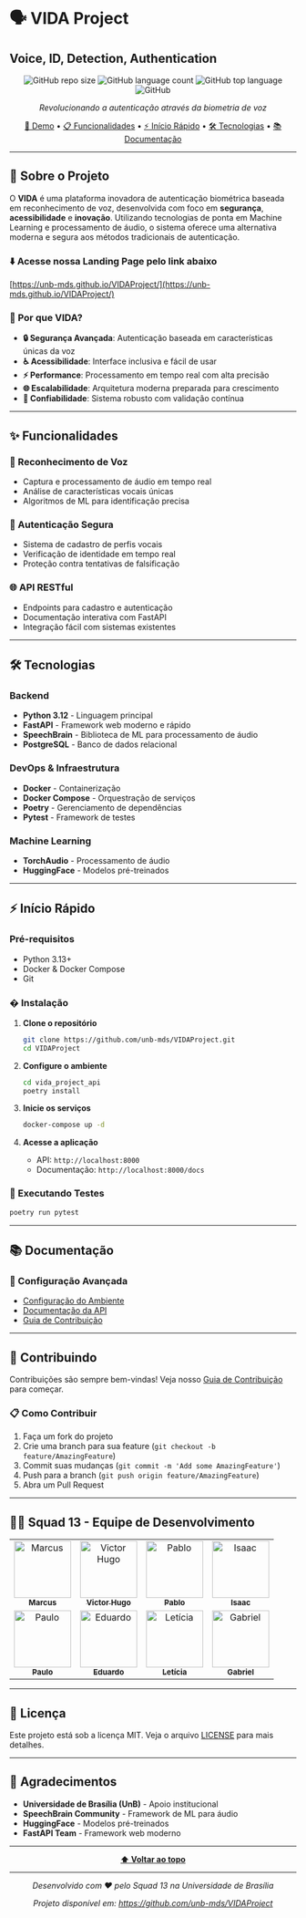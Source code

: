 # 🗣️ VIDA Project

## Voice, ID, Detection, Authentication

<div align="center">

![GitHub repo size](https://img.shields.io/github/repo-size/unb-mds/VIDAProject)
![GitHub language count](https://img.shields.io/github/languages/count/unb-mds/VIDAProject)
![GitHub top language](https://img.shields.io/github/languages/top/unb-mds/VIDAProject)
![GitHub](https://img.shields.io/github/license/unb-mds/VIDAProject)

_Revolucionando a autenticação através da biometria de voz_

[🚀 Demo](#demo) • [📋 Funcionalidades](#funcionalidades) • [⚡ Início Rápido](#início-rápido) • [🛠️ Tecnologias](#tecnologias) • [📚 Documentação](#documentação)

</div>

---

## 🎯 Sobre o Projeto

O **VIDA** é uma plataforma inovadora de autenticação biométrica baseada em reconhecimento de voz, desenvolvida com foco em **segurança**, **acessibilidade** e **inovação**. Utilizando tecnologias de ponta em Machine Learning e processamento de áudio, o sistema oferece uma alternativa moderna e segura aos métodos tradicionais de autenticação.

### ⬇️ Acesse nossa Landing Page pelo link abaixo

[https://unb-mds.github.io/VIDAProject/](https://unb-mds.github.io/VIDAProject/)

### 🌟 Por que VIDA?

- **🔒 Segurança Avançada**: Autenticação baseada em características únicas da voz
- **♿ Acessibilidade**: Interface inclusiva e fácil de usar
- **⚡ Performance**: Processamento em tempo real com alta precisão
- **🌐 Escalabilidade**: Arquitetura moderna preparada para crescimento
- **🔄 Confiabilidade**: Sistema robusto com validação contínua

---

## ✨ Funcionalidades

### 🎤 Reconhecimento de Voz

- Captura e processamento de áudio em tempo real
- Análise de características vocais únicas
- Algoritmos de ML para identificação precisa

### 🔐 Autenticação Segura

- Sistema de cadastro de perfis vocais
- Verificação de identidade em tempo real
- Proteção contra tentativas de falsificação

### 🌐 API RESTful

- Endpoints para cadastro e autenticação
- Documentação interativa com FastAPI
- Integração fácil com sistemas existentes

---

## 🛠️ Tecnologias

### Backend

- **Python 3.12** - Linguagem principal
- **FastAPI** - Framework web moderno e rápido
- **SpeechBrain** - Biblioteca de ML para processamento de áudio
- **PostgreSQL** - Banco de dados relacional

### DevOps & Infraestrutura

- **Docker** - Containerização
- **Docker Compose** - Orquestração de serviços
- **Poetry** - Gerenciamento de dependências
- **Pytest** - Framework de testes

### Machine Learning

- **TorchAudio** - Processamento de áudio
- **HuggingFace** - Modelos pré-treinados

---

## ⚡ Início Rápido

### Pré-requisitos

- Python 3.13+
- Docker & Docker Compose
- Git

### � Instalação

1. **Clone o repositório**

   ```bash
   git clone https://github.com/unb-mds/VIDAProject.git
   cd VIDAProject
   ```

2. **Configure o ambiente**

   ```bash
   cd vida_project_api
   poetry install
   ```

3. **Inicie os serviços**

   ```bash
   docker-compose up -d
   ```

4. **Acesse a aplicação**
   - API: `http://localhost:8000`
   - Documentação: `http://localhost:8000/docs`

### 🧪 Executando Testes

```bash
poetry run pytest
```

---

## 📚 Documentação

### 🔧 Configuração Avançada

- [Configuração do Ambiente](./docs/setup.md)
- [Documentação da API](./docs/api.md)
- [Guia de Contribuição](./docs/contributing.md)

---

## 🤝 Contribuindo

Contribuições são sempre bem-vindas! Veja nosso [Guia de Contribuição](./CONTRIBUTING.md) para começar.

### 📋 Como Contribuir

1. Faça um fork do projeto
2. Crie uma branch para sua feature (`git checkout -b feature/AmazingFeature`)
3. Commit suas mudanças (`git commit -m 'Add some AmazingFeature'`)
4. Push para a branch (`git push origin feature/AmazingFeature`)
5. Abra um Pull Request

---

## 👨‍💻 Squad 13 - Equipe de Desenvolvimento

<table>
  <tr>
    <td align="center">
      <a href="https://github.com/osakareaper">
        <img src="https://github.com/osakareaper.png" width="100px;" alt="Marcus"/><br>
        <sub><b>Marcus</b></sub>
      </a>
    </td>
    <td align="center">
      <a href="https://github.com/vhcsdev">
        <img src="https://github.com/vhcsdev.png" width="100px;" alt="Victor Hugo"/><br>
        <sub><b>Victor Hugo</b></sub>
      </a>
    </td>
    <td align="center">
      <a href="https://github.com/Pablo-R-L">
        <img src="https://github.com/Pablo-R-L.png" width="100px;" alt="Pablo"/><br>
        <sub><b>Pablo</b></sub>
      </a>
    </td>
    <td align="center">
      <a href="https://github.com/IsaacMPereira">
        <img src="https://github.com/IsaacMPereira.png" width="100px;" alt="Isaac"/><br>
        <sub><b>Isaac</b></sub>
      </a>
    </td>
  </tr>
  <tr>
    <td align="center">
      <a href="https://github.com/Rukkakun">
        <img src="https://github.com/Rukkakun.png" width="100px;" alt="Paulo"/><br>
        <sub><b>Paulo</b></sub>
      </a>
    </td>
    <td align="center">
      <a href="https://github.com/EduardoRGS">
        <img src="https://github.com/EduardoRGS.png" width="100px;" alt="Eduardo"/><br>
        <sub><b>Eduardo</b></sub>
      </a>
    </td>
    <td align="center">
      <a href="https://github.com/leticia-oliveira">
        <img src="https://github.com/leticia-oliveira.png" width="100px;" alt="Letícia"/><br>
        <sub><b>Letícia</b></sub>
      </a>
    </td>
    <td align="center">
      <a href="https://github.com/gsVieiraaa">
        <img src="https://github.com/gsVieiraaa.png" width="100px;" alt="Gabriel"/><br>
        <sub><b>Gabriel</b></sub>
      </a>
    </td>
  </tr>
</table>

---

## 📄 Licença

Este projeto está sob a licença MIT. Veja o arquivo [LICENSE](LICENSE) para mais detalhes.

---

## 🙏 Agradecimentos

- **Universidade de Brasília (UnB)** - Apoio institucional
- **SpeechBrain Community** - Framework de ML para áudio
- **HuggingFace** - Modelos pré-treinados
- **FastAPI Team** - Framework web moderno

---

<div align="center">

**[⬆ Voltar ao topo](#-vida-project)**

---

_Desenvolvido com ❤️ pelo Squad 13 na Universidade de Brasília_

_Projeto disponível em: https://github.com/unb-mds/VIDAProject_

</div>
